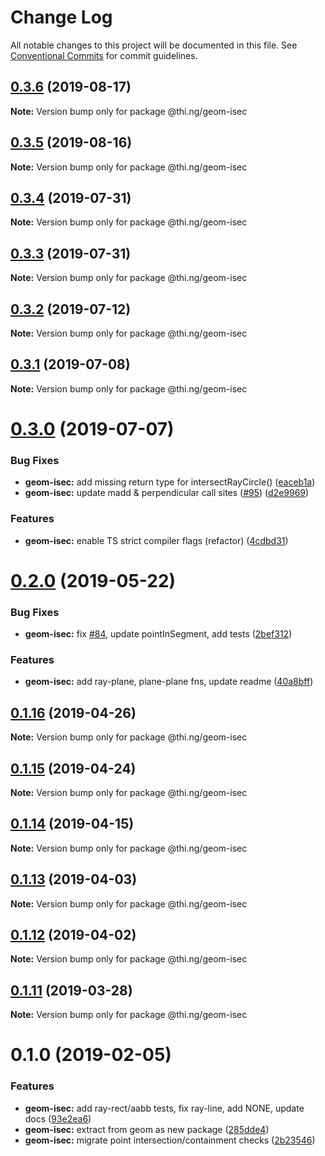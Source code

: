 # Change Log

All notable changes to this project will be documented in this file.
See [Conventional Commits](https://conventionalcommits.org) for commit guidelines.

## [0.3.6](https://github.com/thi-ng/umbrella/compare/@thi.ng/geom-isec@0.3.5...@thi.ng/geom-isec@0.3.6) (2019-08-17)

**Note:** Version bump only for package @thi.ng/geom-isec





## [0.3.5](https://github.com/thi-ng/umbrella/compare/@thi.ng/geom-isec@0.3.4...@thi.ng/geom-isec@0.3.5) (2019-08-16)

**Note:** Version bump only for package @thi.ng/geom-isec





## [0.3.4](https://github.com/thi-ng/umbrella/compare/@thi.ng/geom-isec@0.3.3...@thi.ng/geom-isec@0.3.4) (2019-07-31)

**Note:** Version bump only for package @thi.ng/geom-isec





## [0.3.3](https://github.com/thi-ng/umbrella/compare/@thi.ng/geom-isec@0.3.2...@thi.ng/geom-isec@0.3.3) (2019-07-31)

**Note:** Version bump only for package @thi.ng/geom-isec





## [0.3.2](https://github.com/thi-ng/umbrella/compare/@thi.ng/geom-isec@0.3.1...@thi.ng/geom-isec@0.3.2) (2019-07-12)

**Note:** Version bump only for package @thi.ng/geom-isec





## [0.3.1](https://github.com/thi-ng/umbrella/compare/@thi.ng/geom-isec@0.3.0...@thi.ng/geom-isec@0.3.1) (2019-07-08)

**Note:** Version bump only for package @thi.ng/geom-isec





# [0.3.0](https://github.com/thi-ng/umbrella/compare/@thi.ng/geom-isec@0.2.0...@thi.ng/geom-isec@0.3.0) (2019-07-07)


### Bug Fixes

* **geom-isec:** add missing return type for intersectRayCircle() ([eaceb1a](https://github.com/thi-ng/umbrella/commit/eaceb1a))
* **geom-isec:** update madd & perpendicular call sites ([#95](https://github.com/thi-ng/umbrella/issues/95)) ([d2e9969](https://github.com/thi-ng/umbrella/commit/d2e9969))


### Features

* **geom-isec:** enable TS strict compiler flags (refactor) ([4cdbd31](https://github.com/thi-ng/umbrella/commit/4cdbd31))





# [0.2.0](https://github.com/thi-ng/umbrella/compare/@thi.ng/geom-isec@0.1.16...@thi.ng/geom-isec@0.2.0) (2019-05-22)


### Bug Fixes

* **geom-isec:** fix [#84](https://github.com/thi-ng/umbrella/issues/84), update pointInSegment, add tests ([2bef312](https://github.com/thi-ng/umbrella/commit/2bef312))


### Features

* **geom-isec:** add ray-plane, plane-plane fns, update readme ([40a8bff](https://github.com/thi-ng/umbrella/commit/40a8bff))





## [0.1.16](https://github.com/thi-ng/umbrella/compare/@thi.ng/geom-isec@0.1.15...@thi.ng/geom-isec@0.1.16) (2019-04-26)

**Note:** Version bump only for package @thi.ng/geom-isec





## [0.1.15](https://github.com/thi-ng/umbrella/compare/@thi.ng/geom-isec@0.1.14...@thi.ng/geom-isec@0.1.15) (2019-04-24)

**Note:** Version bump only for package @thi.ng/geom-isec





## [0.1.14](https://github.com/thi-ng/umbrella/compare/@thi.ng/geom-isec@0.1.13...@thi.ng/geom-isec@0.1.14) (2019-04-15)

**Note:** Version bump only for package @thi.ng/geom-isec





## [0.1.13](https://github.com/thi-ng/umbrella/compare/@thi.ng/geom-isec@0.1.12...@thi.ng/geom-isec@0.1.13) (2019-04-03)

**Note:** Version bump only for package @thi.ng/geom-isec





## [0.1.12](https://github.com/thi-ng/umbrella/compare/@thi.ng/geom-isec@0.1.11...@thi.ng/geom-isec@0.1.12) (2019-04-02)

**Note:** Version bump only for package @thi.ng/geom-isec





## [0.1.11](https://github.com/thi-ng/umbrella/compare/@thi.ng/geom-isec@0.1.10...@thi.ng/geom-isec@0.1.11) (2019-03-28)

**Note:** Version bump only for package @thi.ng/geom-isec







# 0.1.0 (2019-02-05)


### Features

* **geom-isec:** add ray-rect/aabb tests, fix ray-line, add NONE, update docs ([93e2ea6](https://github.com/thi-ng/umbrella/commit/93e2ea6))
* **geom-isec:** extract from geom as new package ([285dde4](https://github.com/thi-ng/umbrella/commit/285dde4))
* **geom-isec:** migrate point intersection/containment checks ([2b23546](https://github.com/thi-ng/umbrella/commit/2b23546))

